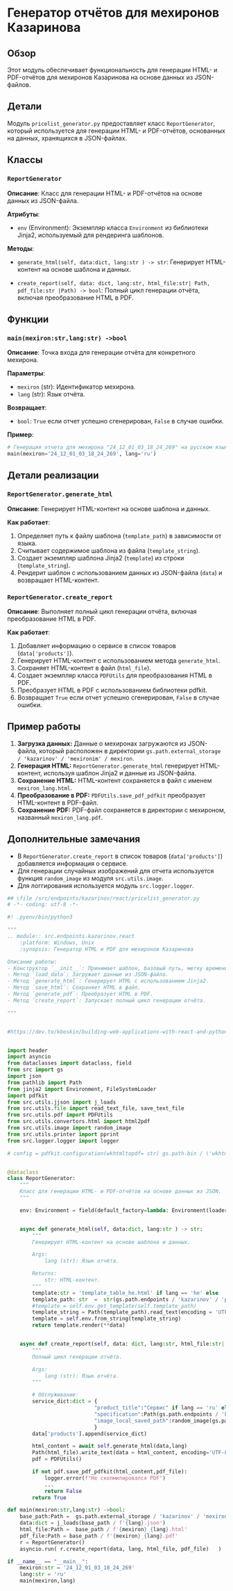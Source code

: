 # Генератор отчётов для мехиронов Казаринова

## Обзор

Этот модуль обеспечивает функциональность для генерации HTML- и PDF-отчётов для мехиронов Казаринова на основе данных из JSON-файлов. 

## Детали

Модуль `pricelist_generator.py`  предоставляет класс `ReportGenerator`, который используется для генерации HTML- и PDF-отчётов, основанных на данных, хранящихся в JSON-файлах.  

## Классы

### `ReportGenerator`

**Описание**: Класс для генерации HTML- и PDF-отчётов на основе данных из JSON-файла.

**Атрибуты**:

- `env` (Environment): Экземпляр класса `Environment` из библиотеки Jinja2, используемый для рендеринга шаблонов.

**Методы**:

- `generate_html(self, data:dict, lang:str ) -> str`: Генерирует HTML-контент на основе шаблона и данных.

- `create_report(self, data: dict, lang:str, html_file:str| Path, pdf_file:str |Path) -> bool`: Полный цикл генерации отчёта, включая преобразование HTML в PDF.

## Функции

### `main(mexiron:str,lang:str) ->bool`

**Описание**: Точка входа для генерации отчёта для конкретного мехирона.

**Параметры**:

- `mexiron` (str): Идентификатор мехирона.
- `lang` (str): Язык отчёта.

**Возвращает**:

- `bool`: `True` если отчет успешно сгенерирован, `False` в случае ошибки.

**Пример**:

```python
# Генерация отчета для мехирона "24_12_01_03_18_24_269" на русском языке
main(mexiron='24_12_01_03_18_24_269', lang='ru')
```


## Детали реализации

###  `ReportGenerator.generate_html`

**Описание**:  Генерирует HTML-контент на основе шаблона и данных. 

**Как работает**:

1.  Определяет путь к файлу шаблона (`template_path`) в зависимости от языка.
2.  Считывает содержимое шаблона из файла (`template_string`).
3.  Создает экземпляр шаблона Jinja2 (`template`) из строки (`template_string`).
4.  Рендерит шаблон с использованием данных из JSON-файла (`data`) и возвращает HTML-контент.

###  `ReportGenerator.create_report`

**Описание**:  Выполняет полный цикл генерации отчёта, включая преобразование HTML в PDF.

**Как работает**:

1.  Добавляет информацию о сервисе в список товаров (`data['products']`).
2.  Генерирует HTML-контент с использованием метода `generate_html`.
3.  Сохраняет HTML-контент в файл (`html_file`).
4.  Создает экземпляр класса `PDFUtils` для преобразования HTML в PDF.
5.  Преобразует HTML в PDF с использованием библиотеки pdfkit.
6.  Возвращает `True` если отчет успешно сгенерирован, `False` в случае ошибки.

## Пример работы

1.  **Загрузка данных:** Данные о мехиронах загружаются из JSON-файла, который расположен в директории `gs.path.external_storage / 'kazarinov' / 'mexironim' / mexiron`.
2.  **Генерация HTML:**  `ReportGenerator.generate_html` генерирует HTML-контент, используя шаблон Jinja2 и данные из JSON-файла.
3.  **Сохранение HTML:** HTML-контент сохраняется в файл с именем `mexiron_lang.html`.
4.  **Преобразование в PDF:** `PDFUtils.save_pdf_pdfkit`  преобразует HTML-контент в PDF-файл.
5.  **Сохранение PDF:** PDF-файл сохраняется в директории с мехироном, названный `mexiron_lang.pdf`.

## Дополнительные замечания

-  В `ReportGenerator.create_report`  в список товаров (`data['products']`) добавляется информация о сервисе.
-  Для генерации случайных изображений для отчета используется функция `random_image` из модуля `src.utils.image`.
-  Для логгирования используется модуль `src.logger.logger`.

```python
## \file /src/endpoints/kazarinov/react/pricelist_generator.py
# -*- coding: utf-8 -*-

#! .pyenv/bin/python3

"""
.. module:: src.endpoints.kazarinov.react 
	:platform: Windows, Unix
	:synopsis: Генератор HTML и PDF для мехиронов Казаринова

Описание работы:
- Конструктор `__init__`: Принимает шаблон, базовый путь, метку времени и язык.
- Метод `load_data`: Загружает данные из JSON-файла.
- Метод `generate_html`: Генерирует HTML с использованием Jinja2.
- Метод `save_html`: Сохраняет HTML в файл.
- Метод `generate_pdf`: Преобразует HTML в PDF.
- Метод `create_report`: Запускает полный цикл генерации отчёта.

"""


#https://dev.to/kboskin/building-web-applications-with-react-and-python-2d8c


import header
import asyncio
from dataclasses import dataclass, field
from src import gs
import json
from pathlib import Path
from jinja2 import Environment, FileSystemLoader
import pdfkit
from src.utils.jjson import j_loads
from src.utils.file import read_text_file, save_text_file    
from src.utils.pdf import PDFUtils
from src.utils.convertors.html import html2pdf
from src.utils.image import random_image
from src.utils.printer import pprint
from src.logger.logger import logger

# config = pdfkit.configuration(wkhtmltopdf= str( gs.path.bin / \'wkhtmltopdf\' / \'files\' / \'bin\' / \'wkhtmltopdf.exe\' ) )


@dataclass
class ReportGenerator:
    """
    Класс для генерации HTML- и PDF-отчётов на основе данных из JSON.
    """

    env: Environment = field(default_factory=lambda: Environment(loader=FileSystemLoader('.')))


    async def generate_html(self, data:dict, lang:str ) -> str:
        """
        Генерирует HTML-контент на основе шаблона и данных.

        Args:
            lang (str): Язык отчёта.

        Returns:
            str: HTML-контент.
        """
        template:str = 'template_table_he.html' if lang == 'he' else  'template_table_ru.html'
        template_path: str  =  str(gs.path.endpoints / 'kazarinov' / 'pricelist_generator' / 'templates' / template)
        #template = self.env.get_template(self.template_path)
        template_string = Path(template_path).read_text(encoding = 'UTF-8')
        template = self.env.from_string(template_string)
        return template.render(**data)


    async def create_report(self, data: dict, lang:str, html_file:str| Path, pdf_file:str |Path) -> bool:
        """
        Полный цикл генерации отчёта.

        Args:
            lang (str): Язык отчёта.
        """

        # Обслуживание:
        service_dict:dict = {
                            "product_title":"Сервис" if lang == 'ru' else "שירות",
                            "specification":Path(gs.path.endpoints / 'kazarinov' / 'pricelist_generator' / 'templates' / f'service_as_product_{lang}.html').read_text(encoding='UTF-8').replace('/n','<br>'),
                            "image_local_saved_path":random_image(gs.path.external_storage / 'kazarinov' / 'converted_images' )
                            }
        data['products'].append(service_dict)

        html_content = await self.generate_html(data,lang)
        Path(html_file).write_text(data = html_content, encoding='UTF-8')
        pdf = PDFUtils()

        if not pdf.save_pdf_pdfkit(html_content,pdf_file):
            logger.error(f"Не скопмилировался PDF")
            ...
            return False
        return True

def main(mexiron:str,lang:str) ->bool:
    base_path:Path =  gs.path.external_storage / 'kazarinov' / 'mexironim' / mexiron
    data:dict = j_loads(base_path / f'{lang}.json')
    html_file:Path =  base_path / f'{mexiron}_{lang}.html' 
    pdf_file:Path = base_path / f'{mexiron}_{lang}.pdf'
    r = ReportGenerator()
    asyncio.run( r.create_report(data, lang, html_file, pdf_file)   )

if __name__ == "__main__":
    mexiron:str = '24_12_01_03_18_24_269'
    lang:str = 'ru'
    main(mexiron,lang)